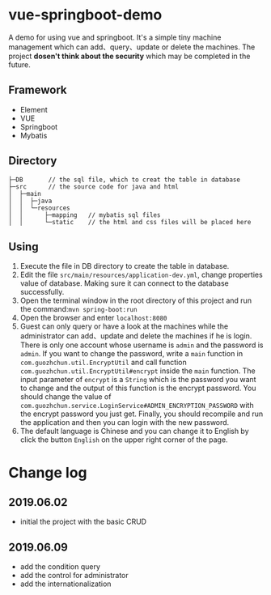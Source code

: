 # vue-springboot-demo
A demo for using vue and springboot. It's a simple tiny machine management which can add、query、update or delete the machines. The project **dosen't think about the security** which may be completed in the future.

## Framework

* Element
* VUE
* Springboot
* Mybatis

## Directory

```
├─DB       // the sql file, which to creat the table in database
├─src      // the source code for java and html
│  ├─main 
│  │  ├─java
│  │  └─resources
│  │      ├─mapping   // mybatis sql files
│  │      └─static    // the html and css files will be placed here
```

## Using

1. Execute the file in DB directory to create the table in database.
2. Edit the file `src/main/resources/application-dev.yml`, change properties value of database. Making sure it can connect to the database successfully.
3. Open the terminal window in the root directory of this project and run the command:`mvn spring-boot:run`
4. Open the browser and enter `localhost:8080` 
5. Guest can only query or have a look at the machines while the administrator can add、update and delete the machines if he is login. There is only one account whose username is `admin` and the password is `admin`. If you want to change the password, write a `main` function in `com.guozhchun.util.EncryptUtil` and call function `com.guozhchun.util.EncryptUtil#encrypt` inside the `main` function. The input parameter of `encrypt` is a `String` which is the password you want to change and the output of this function is the encrypt password. You should change the value of   `com.guozhchun.service.LoginService#ADMIN_ENCRYPTION_PASSWORD` with the encrypt password you just get. Finally, you should recompile and run the application and then you can login with the new password.
6. The default language is Chinese and you can change it to English by click the button `English` on the upper right corner of the page.

# Change log

## 2019.06.02

* initial the project with the basic CRUD

## 2019.06.09

* add the condition query
* add the control for administrator
* add the internationalization